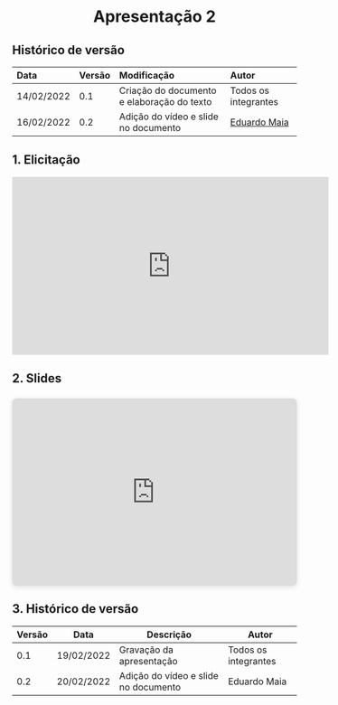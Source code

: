# <center> Apresentação 2

## Histórico de versão<br>

|    Data    | Versão |                Modificação                |       Autor        |
| :-------- | :---- | :--------------------------------------- | :---------------- |
| 14/02/2022 |  0.1   | Criação do documento e elaboração do texto |  Todos os integrantes  |
| 16/02/2022 |  0.2   |  Adição do vídeo e slide no documento |  [Eduardo Maia](https://github.com/eduardomr)   |



## 1. Elicitação

<center>

<iframe width="560" height="315" src="https://www.youtube.com/embed/owVqbKvKhjg" title="YouTube video player" frameborder="0" allow="accelerometer; autoplay; clipboard-write; encrypted-media; gyroscope; picture-in-picture" allowfullscreen></iframe>

</center>


## 2. Slides

<div style="position: relative; width: 100%; height: 0; padding-top: 56.2500%;
 padding-bottom: 48px; box-shadow: 0 2px 8px 0 rgba(63,69,81,0.16); margin-top: 1.6em; margin-bottom: 0.9em; overflow: hidden;
 border-radius: 8px; will-change: transform;">
  <iframe loading="lazy" style="position: absolute; width: 100%; height: 100%; top: 0; left: 0; border: none; padding: 0;margin: 0;"
    src="https:&#x2F;&#x2F;www.canva.com&#x2F;design&#x2F;DAE41xJXXak&#x2F;view?embed" allowfullscreen="allowfullscreen" allow="fullscreen">
  </iframe>
</div>



## 3. Histórico de versão

| Versão | Data       | Descrição                       | Autor                |
| ------ | ---------- | ------------------------------- | -------------------- |
| 0.1    | 19/02/2022 | Gravação da apresentação        | Todos os integrantes |
| 0.2    | 20/02/2022 | Adição do vídeo e slide no documento    | Eduardo Maia |
